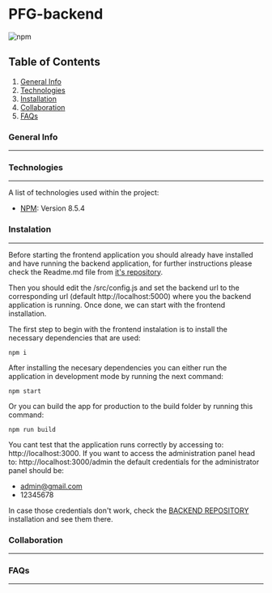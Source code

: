 # PFG-backend
![npm](https://img.shields.io/badge/npm-v8.5.4-green)

## Table of Contents
1. [General Info](#general-info)
2. [Technologies](#technologies)
3. [Installation](#installation)
4. [Collaboration](#collaboration)
5. [FAQs](#faqs)

<a name="general-info"></a>
### General Info
***

<a name="technologies"></a>
### Technologies
***

A list of technologies used within the project:
* [NPM](https://www.npmjs.com/): Version 8.5.4

<a name="instalation"></a>
### Instalation
***

Before starting the frontend application you should already have installed and have running the backend application, for further instructions please check the Readme.md file from [it's repository](https://github.com/gonzaloeiza/PFG-backend).

Then you should edit the /src/config.js and set the backend url to the corresponding url (default http://localhost:5000) where you the backend application is running. Once done, we can start with the frontend installation.

The first step to begin with the frontend instalation is to install the necessary dependencies that are used:

```
npm i
```

After installing the necesary dependencies you can either run the application in development mode by running the next command:

```
npm start
```

Or you can build the app for production to the build folder by running this command:

```
npm run build
```

You cant test that the application runs correctly by accessing to: http://localhost:3000.
If you want to access the administration panel head to: http://localhost:3000/admin the default credentials for the administrator panel should be:
* admin@gmail.com
* 12345678

In case those credentials don't work, check the [BACKEND REPOSITORY](https://github.com/gonzaloeiza/PFG-backend) installation and see them there.


<a name="collarboration"></a>
### Collaboration
***

<a name="faqs"></a>
### FAQs
***
